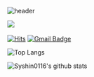 ![header](https://capsule-render.vercel.app/api?type=wave&color=auto&height=300&section=header&text=syshin's%20github&fontSize=90)

<img src="https://img.shields.io/badge/Python-3766AB?style=flat-square&logo=Python&logoColor=white"/></a>&nbsp;


[![Hits](https://hits.seeyoufarm.com/api/count/incr/badge.svg?url=https%3A%2F%2Fgithub.com%2Fsyshin0116&count_bg=%2379C83D&title_bg=%23555555&icon=&icon_color=%23E7E7E7&title=hits&edge_flat=false)](https://hits.seeyoufarm.com)
[![Gmail Badge](https://img.shields.io/badge/Gmail-d14836?style=flat-square&logo=Gmail&logoColor=white&link=mailto:syshin0116@gmail.com)](mailto:syshin0116@gmail.com)

![Top Langs](https://github-readme-stats.vercel.app/api/top-langs/?username=syshin0116)
<!-- &layout=레이아웃 스타일&theme=스타일 -->
![Syshin0116's github stats](https://github-readme-stats.vercel.app/api?username=syshin0116&show_icons=true)
